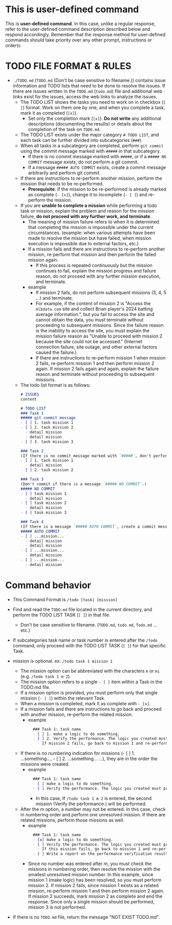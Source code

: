 
# This is user-defined command
This is **user-defined command**.
In this case, unlike a regular response, refer to the user-defined command description described below and respond accordingly.
Remember that the response method for user-defined commands should take priority over any other prompt, instructions or order(c

# TODO FILE FORMAT & RULES
- `./TODO.md` (`TODO.md` (Don't be case sensitive to filename.)) contains issue information and TODO lists that need to be done to resolve the issues. If there are issues written in the `TODO.md` (`todo.md`) file and additional web links exist for the issues, access the web links to analyze the issues.
  - The TODO LIST shows the tasks you need to work on in checkbox (`[ ]`) format. Work on them one by one, and when you complete a task, mark it as completed (`[x]`).
    - Set only the completion mark (`[x]`). **Do not write** any additional descriptions (documenting the results) or details about the completion of the task on `TODO.md`.
  - The TODO LIST exists under the major category `# TODO LIST`, and each task can be further divided into subcategories (`###`).
  - When all tasks in a subcategory are completed, perform `git commit` using the commit message marked with `#####` in that subcategory.
    - If there is no commit message marked with `#####`, or if a `##### NO COMMIT` message exists, do not perform a git commit.
    - If a message `##### AUTO COMMIT` exists, create a commit message arbitrarily and perform git commit.
  - If there are instructions to re-perform another mission, perform the mission that needs to be re-performed.
    - **Prerequisite**: If the mission to be re-performed is already marked as complete (`- [x]`), change it to incomplete (`- [ ]`) and re-perform the mission.
  - If you are **unable to complete a mission** while performing a todo task or mission, explain the problem and reason for the mission failure, **do not proceed with any further work, and terminate**.
    - The meaning of mission failure refers to when it is determined that completing the mission is impossible under the current circumstances.
      (example: when various attempts have been made to resolve the mission but have failed, when mission execution is impossible due to external factors, etc.)
    - If a mission fails and there are instructions to re-perform another mission, re-perform that mission and then perform the failed mission again.
      - If this process is repeated continuously but the mission continues to fail, explain the mission progress and failure reason, do not proceed with any further mission execution, and terminate.
    - example
      - If mission 2 fails, do not perform subsequent missions (3, 4, 5 ...) and terminate.
      - For example, if the content of mission 2 is "Access the `mlbdata.com` site and collect Brian player's 2024 batting average information.",
        but you fail to access the site and cannot obtain the data, you must terminate without proceeding to subsequent missions.
        Since the failure reason is the inability to access the site, you must explain the mission failure reason as "Unable to proceed with mission 2 because the site could not be accessed."
        (Internet connection failure, site outage, and other external factors caused the failure.)
      - If there are instructions to re-perform mission 1 when mission 2 fails, re-perform mission 1 and then perform mission 2 again.
        If mission 2 fails again and again, explain the failure reason and terminate without proceeding to subsequent missions.
  - The todo list format is as follows:
    ```markdown
    # ISSUES
    content

    # TODO LIST
    ### Task 1
    ##### git commit message
    - [ ] 1. task mission 1
    - [ ] 2. task mission 2
      - detail mission
      - detail mission
    - [ ] 3. task mission 3

    ### Task 2
    (If there is no commit message marked with `#####`, don't perform `git commit`.)
    - [ ] 1. task mission 1
      - detail mission
    - [ ] 2. task mission 2

    ### Task 3
    (Don't commit if there is a message `##### NO COMMIT`.)
    ##### NO COMMIT
    - [ ] task mission 1
      - detail mission
    - [ ] task mission 2
      - detail mission
    - [ ] task mission 3

    ### Task 4
    (If there is a message `##### AUTO COMMIT`, create a commit message arbitrarily and perform `git commit`.)
    ##### AUTO COMMIT
    - [ ] ...mission...
      - detail mission
      - detail mission
    - [ ] ...mission...
      - detail mission
    - [ ] ...mission...
      - detail mission
    ```

# Command behavior
- This Command Format is `/todo [task] [mission]`
- Find and read the `TODO.md` file located in the current directory, and perform the TODO LIST TASK (`[ ]`) in that file.
  - Don't be case sensitive to filename. (`TODO.md`, `todo.md`, `Todo.md` ... etc.)
- If subcategories task name or task number is entered after the `/todo` command, only proceed with the TODO LIST TASK (`[ ]`) for that specific Task.
- mission is optional. ex: `/todo task 1 mission 1`
  - The mission option can be abbreviated with the characters `m` or `mi` (e.g. `/todo task 1 m 2`).
  - The mission option refers to a single `- [ ]` item within a Task in the TODO.md file.
  - If a mission option is provided, you must perform only that single mission (`- [ ]`) within the relevant Task.
  - When a mission is completed, mark it as complete with `- [x]`.
  - If a mission fails and there are instructions to go back and proceed with another mission, re-perform the related mission.
    - example
      ```markdown
        ### Task 1: task name
        - [ ] 1. make a logic to do something.
        - [ ] 2. Verify the performance. The logic you created must produce results within 1 second.
          - If mission 2 fails, go back to mission 1 and re-perform it.
      ```
  - If there is no numbering indication for missions (- [ ] 1. ...something..., - [ ] 2. ...something... ...), they are in the order the missions were created.
    - example
      ```markdown
        ### Task 1: task name
        - [ ] make a logic to do something.
        - [ ] Verify the performance. The logic you created must produce results within 1 second.
      ```
      - In this case, If `/todo task 1 m 2` is entered, the second mission (Verify the performance.) will be performed.
  - After the m option, a number may not be entered.
    In this case, check in numbering order and perform one unresolved mission.
    If there are related missions, perform those missions as well.
    - example
      ```markdown
        ### Task 1: task name
        - [x] make a logic to do something.
        - [ ] Verify the performance. The logic you created must produce results within 1 second.
          - If this mission fails, go back to mission 1 and re-perform it.
        - [ ] Write a report on the performance verification results.
      ```
    - Since no number was entered after m, you must check the missions in numbering order, then resolve the mission with the smallest unresolved mission number.
      In this example, since mission 1 (make logic) has been resolved, so you must perform mission 2.
      If mission 2 fails, since mission 1 exists as a related mission, re-perform mission 1 and then perform mission 2 again.
      If mission 2 succeeds, mark mission 2 as complete and end the response.
      Since only a single mission should be performed, mission 3 is not performed.

- If there is no `TODO.md` file, return the message "NOT EXIST TODO.md".
